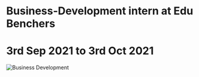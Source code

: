 # Business-Development intern at Edu Benchers
# 3rd Sep 2021 to 3rd Oct 2021
![Business Development](https://user-images.githubusercontent.com/72095437/182019569-215c587c-0b43-4975-ab5f-9cc20583810e.png)
